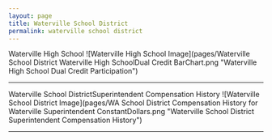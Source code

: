 ```yaml
---
layout: page
title: Waterville School District
permalink: waterville school district
---
```



Waterville High School
![Waterville High School Image](pages/Waterville School District Waterville High SchoolDual Credit BarChart.png "Waterville High School Dual Credit Participation")

___

Waterville School DistrictSuperintendent Compensation History
![Waterville School District Image](pages/WA School District Compensation History for Waterville Superintendent ConstantDollars.png "Waterville School District Superintendent Compensation History")

___

